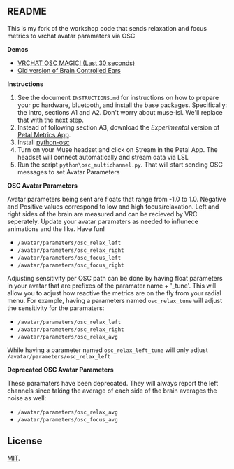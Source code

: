 ## README

This is my fork of the workshop code that sends relaxation and focus metrics to vrchat avatar paramaters via OSC

**Demos** 
- [VRCHAT OSC MAGIC! (Last 30 seconds)](https://twitter.com/kentrl_z/status/1497020472046800897)
- [Old version of Brain Controlled Ears](https://www.youtube.com/watch?v=WjWc51xNgKg)

**Instructions**
1. See the document `INSTRUCTIONS.md` for instructions on how to prepare your pc hardware, bluetooth, and install the base packages. Specifically: the intro, sections A1 and A2. Don't worry about muse-lsl. We'll replace that with the next step.
3. Instead of following section A3, download the *Experimental* version of [Petal Metrics App](https://petal.tech/downloads).
4. Install [python-osc](https://pypi.org/project/python-osc/)
5. Turn on your Muse headset and click on Stream in the Petal App. The headset will connect automatically and stream data via LSL
6. Run the script `python\osc_multichannel.py`. That will start sending OSC messages to set Avatar Parameters

**OSC Avatar Parameters**

Avatar parameters being sent are floats that range from -1.0 to 1.0. Negative and Positive values correspond to low and high focus/relaxation. Left and right sides of the brain are measured and can be recieved by VRC seperately. Update your avatar paramaters as needed to influnece animations and the like. Have fun!

- `/avatar/parameters/osc_relax_left`
- `/avatar/parameters/osc_relax_right`
- `/avatar/parameters/osc_focus_left`
- `/avatar/parameters/osc_focus_right`

Adjusting sensitivity per OSC path can be done by having float parameters in your avatar that are prefixes of the paramater name + '_tune'.
This will allow you to adjust how reactive the metrics are on the fly from your radial menu.
For example, having a parameters named `osc_relax_tune` will adjust the sensitivity for the paramaters:

- `/avatar/parameters/osc_relax_left`
- `/avatar/parameters/osc_relax_right`
- `/avatar/parameters/osc_relax_avg`

While having a parameter named `osc_relax_left_tune` will only adjust `/avatar/parameters/osc_relax_left`

**Deprecated OSC Avatar Parameters**

These paramaters have been deprecated. They will always report the left channels since taking the average of each side of the brain averages the noise as well:

- `/avatar/parameters/osc_relax_avg`
- `/avatar/parameters/osc_focus_avg`

## License
[MIT](http://opensource.org/licenses/MIT).



